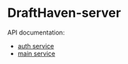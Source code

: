 # DraftHaven-server

API documentation:

- [auth service](https://docs.google.com/document/d/1kVwbsAtWpfl3fcQvyMC4jcQ8s5OK3OO70M_ezH14Pz8/edit?usp=sharing)
- [main service](https://docs.google.com/document/d/1SWpVe4Ahswoay6RIhptPr4eiQJt9qPi6wt6yLhibcQo/edit)
